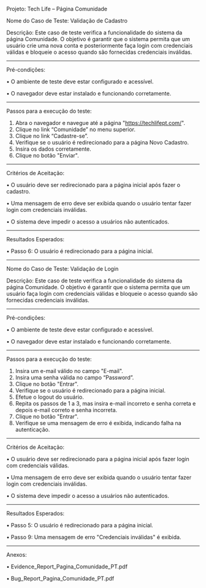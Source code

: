 Projeto: Tech Life – Página Comunidade

Nome do Caso de Teste: Validação de Cadastro

Descrição: Este caso de teste verifica a funcionalidade do sistema da página Comunidade. O objetivo é garantir que o sistema permita que um usuário crie uma nova conta e posteriormente faça login com credenciais válidas e bloqueie o acesso quando são fornecidas credenciais inválidas.

-----

Pré-condições:

•	O ambiente de teste deve estar configurado e acessível.

•	O navegador deve estar instalado e funcionando corretamente.

-----

Passos para a execução do teste:
1.	Abra o navegador e navegue até a página "https://techlifept.com/".
2.	Clique no link “Comunidade” no menu superior.
3.	Clique no link “Cadastre-se”.
4.	Verifique se o usuário é redirecionado para a página Novo Cadastro.
5.	Insira os dados corretamente.
6.	Clique no botão "Enviar".

 -----
 
Critérios de Aceitação:

•	O usuário deve ser redirecionado para a página inicial após fazer o cadastro.

•	Uma mensagem de erro deve ser exibida quando o usuário tentar fazer login com credenciais inválidas.

•	O sistema deve impedir o acesso a usuários não autenticados.

-----

Resultados Esperados:

•	Passo 6: O usuário é redirecionado para a página inicial.

-----

Nome do Caso de Teste: Validação de Login

Descrição: Este caso de teste verifica a funcionalidade do sistema da página Comunidade. O objetivo é garantir que o sistema permita que um usuário faça login com credenciais válidas e bloqueie o acesso quando são fornecidas credenciais inválidas.

-----

Pré-condições:

•	O ambiente de teste deve estar configurado e acessível.

•	O navegador deve estar instalado e funcionando corretamente.

-----

Passos para a execução do teste:
1.	Insira um e-mail válido no campo "E-mail".
2.	Insira uma senha válida no campo “Password”.
3.	Clique no botão "Entrar".
4.	Verifique se o usuário é redirecionado para a página inicial.
5.	Efetue o logout do usuário.
6.	Repita os passos de 1 a 3, mas insira e-mail incorreto e senha correta e depois e-mail correto e senha incorreta.
7.	Clique no botão "Entrar".
8.	Verifique se uma mensagem de erro é exibida, indicando falha na autenticação.

 -----
 
Critérios de Aceitação:

•	O usuário deve ser redirecionado para a página inicial após fazer login com credenciais válidas.

•	Uma mensagem de erro deve ser exibida quando o usuário tentar fazer login com credenciais inválidas.

•	O sistema deve impedir o acesso a usuários não autenticados.

-----

Resultados Esperados:

•	Passo 5: O usuário é redirecionado para a página inicial.

•	Passo 9: Uma mensagem de erro "Credenciais inválidas" é exibida.

-----

Anexos:

•	Evidence_Report_Pagina_Comunidade_PT.pdf

•	Bug_Report_Pagina_Comunidade_PT.pdf

